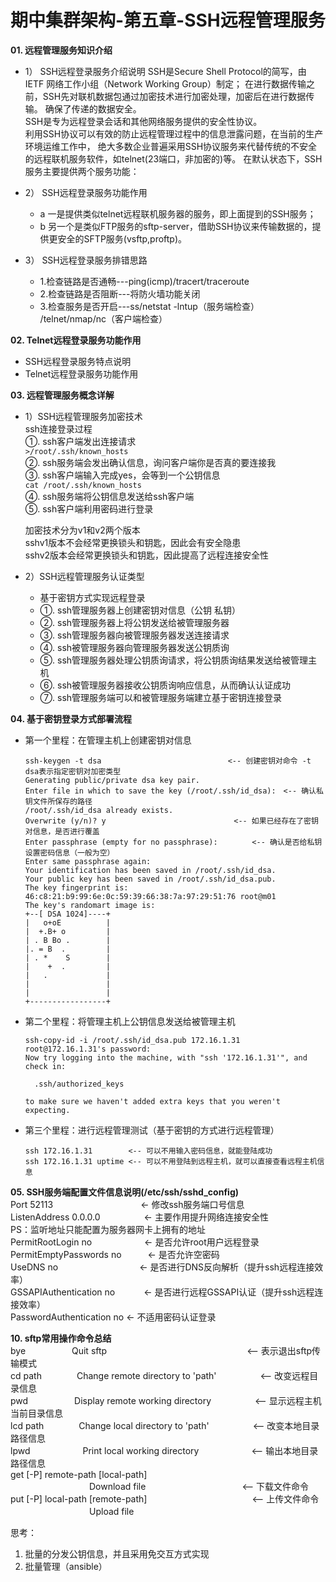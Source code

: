 
期中集群架构-第五章-SSH远程管理服务
======================================================================

__01. 远程管理服务知识介绍__<br>
- 1） SSH远程登录服务介绍说明
        SSH是Secure Shell Protocol的简写，由 IETF 网络工作小组（Network Working Group）制定；
		在进行数据传输之前，SSH先对联机数据包通过加密技术进行加密处理，加密后在进行数据传输。
		确保了传递的数据安全。<br>
        SSH是专为远程登录会话和其他网络服务提供的安全性协议。<br>
		利用SSH协议可以有效的防止远程管理过程中的信息泄露问题，在当前的生产环境运维工作中，
		绝大多数企业普遍采用SSH协议服务来代替传统的不安全的远程联机服务软件，如telnet(23端口，非加密的)等。
		在默认状态下，SSH服务主要提供两个服务功能：<br>

- 2） SSH远程登录服务功能作用<br>
    - a 一是提供类似telnet远程联机服务器的服务，即上面提到的SSH服务；
    - b 另一个是类似FTP服务的sftp-server，借助SSH协议来传输数据的，提供更安全的SFTP服务(vsftp,proftp)。

- 3） SSH远程登录服务排错思路
    - 1.检查链路是否通畅---ping(icmp)/tracert/traceroute
    - 2.检查链路是否阻断---将防火墙功能关闭
    - 3.检查服务是否开启---ss/netstat -lntup（服务端检查）    /telnet/nmap/nc（客户端检查）

__02. Telnet远程登录服务功能作用__<br>
- SSH远程登录服务特点说明<br>
- Telnet远程登录服务功能作用<br>

__03. 远程管理服务概念详解__<br>
- 1）SSH远程管理服务加密技术<br>
	ssh连接登录过程<br>
	①. ssh客户端发出连接请求<br>
	    ``>/root/.ssh/known_hosts``<br>
	②. ssh服务端会发出确认信息，询问客户端你是否真的要连接我<br>
	③. ssh客户端输入完成yes，会等到一个公钥信息<br>
	    ``cat /root/.ssh/known_hosts``<br>
	④. ssh服务端将公钥信息发送给ssh客户端<br>
	⑤. ssh客户端利用密码进行登录<br>

    加密技术分为v1和v2两个版本    <br>
	sshv1版本不会经常更换锁头和钥匙，因此会有安全隐患<br>
	sshv2版本会经常更换锁头和钥匙，因此提高了远程连接安全性<br>

- 2）SSH远程管理服务认证类型<br>
    - 基于密钥方式实现远程登录<br>
    - ①. ssh管理服务器上创建密钥对信息（公钥 私钥）
    - ②. ssh管理服务器上将公钥发送给被管理服务器
    - ③. ssh管理服务器向被管理服务器发送连接请求
    - ④. ssh被管理服务器向管理服务器发送公钥质询
    - ⑤. ssh管理服务器处理公钥质询请求，将公钥质询结果发送给被管理主机
    - ⑥. ssh被管理服务器接收公钥质询响应信息，从而确认认证成功
    - ⑦. ssh管理服务端可以和被管理服务端建立基于密钥连接登录

__04. 基于密钥登录方式部署流程__<br>
- 第一个里程：在管理主机上创建密钥对信息
    ```
    ssh-keygen -t dsa　　　　　　　　　　　　　　　　　<-- 创建密钥对命令 -t dsa表示指定密钥对加密类型
    Generating public/private dsa key pair.
    Enter file in which to save the key (/root/.ssh/id_dsa):　<-- 确认私钥文件所保存的路径
    /root/.ssh/id_dsa already exists.
    Overwrite (y/n)? y 　　　　　　　　　　　　　　　　 <-- 如果已经存在了密钥对信息，是否进行覆盖
    Enter passphrase (empty for no passphrase):　　　　 <-- 确认是否给私钥设置密码信息（一般为空）
    Enter same passphrase again:
    Your identification has been saved in /root/.ssh/id_dsa.
    Your public key has been saved in /root/.ssh/id_dsa.pub.
    The key fingerprint is:
    46:c8:21:b9:99:6e:0c:59:39:66:38:7a:97:29:51:76 root@m01
    The key's randomart image is:
    +--[ DSA 1024]----+
    |   o+oE          |
    |  +.B+ o         |
    | . B Bo .        |
    |. = B  .         |
    | . *    S        |
    |    +  .         |
    |   .             |
    |                 |
    |                 |
    +-----------------+
    ```

- 第二个里程：将管理主机上公钥信息发送给被管理主机<br>
    ```
    ssh-copy-id -i /root/.ssh/id_dsa.pub 172.16.1.31
    root@172.16.1.31's password:
    Now try logging into the machine, with "ssh '172.16.1.31'", and check in:

      .ssh/authorized_keys

    to make sure we haven't added extra keys that you weren't expecting.
    ```

- 第三个里程：进行远程管理测试（基于密钥的方式进行远程管理）
    ```
    ssh 172.16.1.31        <-- 可以不用输入密码信息，就能登陆成功
    ssh 172.16.1.31 uptime <-- 可以不用登陆到远程主机，就可以直接查看远程主机信息
    ```
__05. SSH服务端配置文件信息说明(/etc/ssh/sshd_config)__<br>
    Port 52113　　　　　　　　　　<- 修改ssh服务端口号信息<br>
	ListenAddress 0.0.0.0　　　　　<- 主要作用提升网络连接安全性<br>
    PS：监听地址只能配置为服务器网卡上拥有的地址<br>
    PermitRootLogin no　　　　　　<- 是否允许root用户远程登录<br>
    PermitEmptyPasswords no　　　<- 是否允许空密码<br>
    UseDNS no 　　　　　　　　　<- 是否进行DNS反向解析（提升ssh远程连接效率）<br>
    GSSAPIAuthentication no	　　　<- 是否进行远程GSSAPI认证（提升ssh远程连接效率）<br>
    PasswordAuthentication  no     <- 不适用密码认证登录

__10. sftp常用操作命令总结__<br>
    bye　　　　　 Quit sftp　　　　　　　　　　　　　　　　<-- 表示退出sftp传输模式<br>
	cd path　　　　Change remote directory to 'path'　　　　　<-- 改变远程目录信息<br>
    pwd　　　　　 Display remote working directory　　　　　<-- 显示远程主机当前目录信息<br>
	lcd path　　　　Change local directory to 'path'　　　　　<-- 改变本地目录路径信息<br>
	lpwd　　　　　　Print local working directory　　　　　　<-- 输出本地目录路径信息<br>
	get [-P] remote-path [local-path]<br>
	　　　　　　　　　Download file　　　　　　　　　　　<-- 下载文件命令<br>
	put [-P] local-path [remote-path]　　　　　　　　　　　　<-- 上传文件命令<br>
	　　　　　　　　　Upload file

   思考：
   01. 批量的分发公钥信息，并且采用免交互方式实现
   02. 批量管理（ansible）
